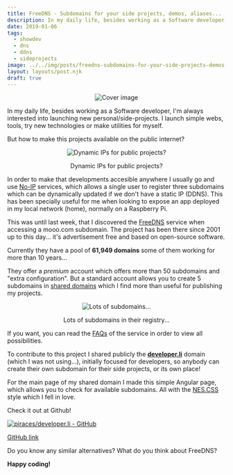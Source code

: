 ```yaml
---
title: FreeDNS - Subdomains for your side projects, demos, aliases...
description: In my daily life, besides working as a Software developer, I’m always interested into launching new personal/side-projects...
date: 2019-01-06
tags:
  - showdev
  - dns
  - ddns
  - sideprojects
image: ../../img/posts/freedns-subdomains-for-your-side-projects-demos-aliases/Side_Project_Ideas.png
layout: layouts/post.njk
draft: true
---
```

<div align="center">

![Cover image](../../img/posts/freedns-subdomains-for-your-side-projects-demos-aliases/Side_Project_Ideas.png)
</div>

In my daily life, besides working as a Software developer, I'm always interested into launching new personal/side-projects. I launch simple webs, tools, try new technologies or make utilities for myself.

But how to make this projects available on the public internet?
<div align="center">

![Dynamic IPs for public projects?](../../img/posts/freedns-subdomains-for-your-side-projects-demos-aliases/Pulp_Fiction_Internet.webp)
</div>
<div align="center">
Dynamic IPs for public projects?
</div>

In order to make that developments accesible anywhere I usually go and use [No-IP](https://www.noip.com/) services, which allows a single user to register three subdomains which can be dynamically updated if we don't have a static IP (DDNS). This has been specially useful for me when looking to expose an app deployed in my local network (home), normally on a Raspberry Pi.

This was until last week, that I discovered the [FreeDNS](https://freedns.afraid.org/) service when accessing a mooo.com subdomain. The project has been there since 2001 up to this day... it's advertisement free and based on open-source software. 

Currently they have a pool of **61,949 domains** some of them working for more than 10 years...

They offer a *premium* account which offers more than 50 subdomains and "extra configuration". But a standard account allows you to create 5 subdomains in [shared domains](https://freedns.afraid.org/domain/registry/) which I find more than useful for publishing my projects.

<div align="center">

![Lots of subdomains...](../../img/posts/freedns-subdomains-for-your-side-projects-demos-aliases/FreeDNS_Domain_List.png)
</div>
<div align="center">
Lots of subdomains in their registry...
</div>


If you want, you can read the [FAQs](https://freedns.afraid.org/faq/) of the service in order to view all possibilities.

To contribute to this project I shared publicly the [**developer.li**](https://developer.li/) domain (which I was not using...), initially focused for developers, so anybody can create their own subdomain for their side projects, or its own place!


For the main page of my shared domain I made this simple Angular page, which allows you to check for available subdomains. All with the [NES.CSS](https://nostalgic-css.github.io/NES.css/) style which I fell in love.

Check it out at Github!

[![piraces/developer.li - GitHub](https://gh-card.dev/repos/piraces/developer.li.svg?fullname)](https://github.com/piraces/developer.li)

[GitHub link](https://github.com/piraces/developer.li)


Do you know any similar alternatives? What do you think about FreeDNS? 


**Happy coding!**